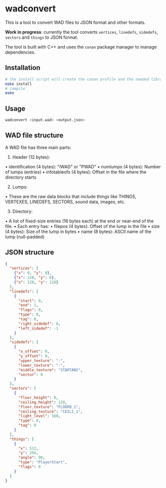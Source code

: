 
# wadconvert

This is a tool to convert WAD files to JSON format and other formats.

**Work in progress**: currently the tool converts `vertices`, `linedefs`, `sidedefs`, `sectors` and `things` to JSON format. 

The tool is built with C++ and uses the `conan` package manager to manage dependencies.

## Installation

```bash
# the install script will create the conan profile and the needed libraries
make install
# compile
make
```

## Usage

```bash
wadconvert <input.wad> <output.json>
```

## WAD file structure

A WAD file has three main parts:

1. Header (12 bytes):

 • identification (4 bytes): "IWAD" or "PWAD"
 • numlumps (4 bytes): Number of lumps (entries)
 • infotableofs (4 bytes): Offset in the file where the directory starts

2. Lumps:

 • These are the raw data blocks that include things like THINGS, VERTEXES, LINEDEFS, SECTORS, sound data, images, etc.

3. Directory:

 • A list of fixed-size entries (16 bytes each) at the end or near-end of the file.
 • Each entry has:
 • filepos (4 bytes): Offset of the lump in the file
 • size (4 bytes): Size of the lump in bytes
 • name (8 bytes): ASCII name of the lump (null-padded)


## JSON structure

```json
{
  "vertices": [
    {"x": 0, "y": 0},
    {"x": 128, "y": 0},
    {"x": 128, "y": 128}
  ],
  "linedefs": [
    {
      "start": 0,
      "end": 1,
      "flags": 0,
      "type": 0,
      "tag": 0,
      "right_sidedef": 0,
      "left_sidedef": -1
    }
  ],
  "sidedefs": [
    {
      "x_offset": 0,
      "y_offset": 0,
      "upper_texture": "-",
      "lower_texture": "-",
      "middle_texture": "STARTAN2",
      "sector": 0
    }
  ],
  "sectors": [
    {
      "floor_height": 0,
      "ceiling_height": 128,
      "floor_texture": "FLOOR0_1",
      "ceiling_texture": "CEIL1_1",
      "light_level": 160,
      "type": 0,
      "tag": 0
    }
  ],
  "things": [
    {
      "x": 512,
      "y": 256,
      "angle": 90,
      "type": "PlayerStart",
      "flags": 0
    }
  ]
}
```
